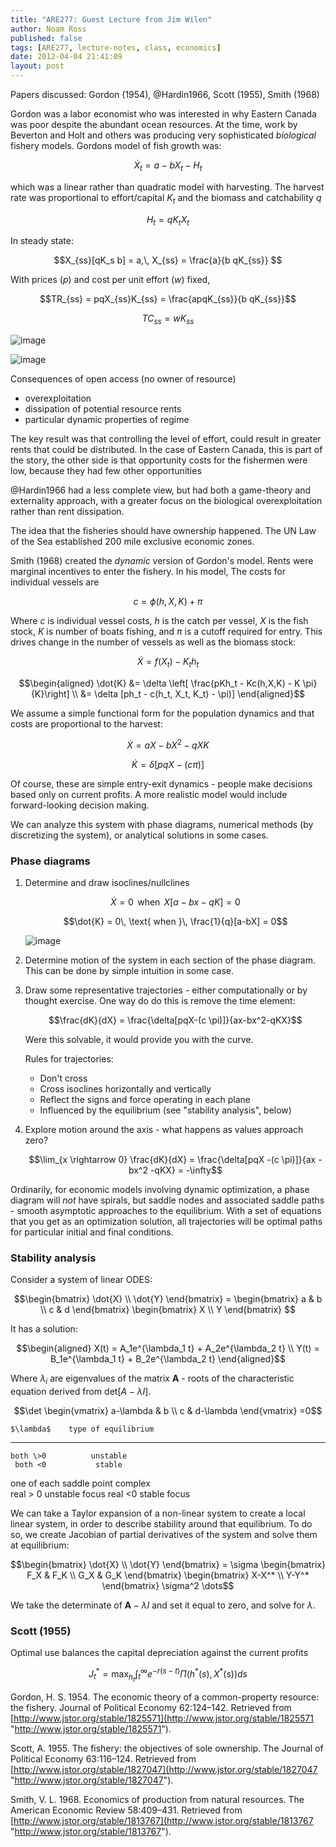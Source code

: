 ```yaml
---
title: "ARE277: Guest Lecture from Jim Wilen"
author: Noam Ross
published: false
tags: [ARE277, lecture-notes, class, economics]
date: 2012-04-04 21:41:09
layout: post
--- 
```



Papers discussed: Gordon (1954), @Hardin1966, Scott (1955), Smith (1968)

Gordon was a labor economist who was interested in why Eastern Canada
was poor despite the abundant ocean resources. At the time, work by
Beverton and Holt and others was producing very sophisticated
*biological* fishery models. Gordons model of fish growth was:

$$\dot{X}_t = a-bX_t - H_t$$

which was a linear rather than quadratic model with harvesting. The
harvest rate was proportional to effort/capital $K_t$ and the biomass
and catchability $q$

$$H_t = qK_tX_t$$

In steady state:

$$X_{ss}[qK_s b] = a,\, X_{ss} = \frac{a}{b qK_{ss}} $$

With prices ($p$) and cost per unit effort ($w$) fixed,

$$TR_{ss} = pqX_{ss}K_{ss} = \frac{apqK_{ss}}{b qK_{ss}}$$

$$TC_{ss} = wK_{ss}$$

![image](http://dl.dropbox.com/u/3356641/blogstuff/fisheq.png)

![image](http://dl.dropbox.com/u/3356641/blogstuff/openrent.png)

Consequences of open access (no owner of resource)

-   overexploitation
-   dissipation of potential resource rents
-   particular dynamic properties of regime

The key result was that controlling the level of effort, could result in
greater rents that could be distributed. In the case of Eastern Canada,
this is part of the story, the other side is that opportunity costs for
the fishermen were low, because they had few other opportunities

@Hardin1966 had a less complete view, but had both a game-theory and
externality approach, with a greater focus on the biological
overexploitation rather than rent dissipation.

The idea that the fisheries should have ownership happened. The UN Law
of the Sea established 200 mile exclusive economic zones.

Smith (1968) created the *dynamic* version of Gordon's model. Rents were
marginal incentives to enter the fishery. In his model, The costs for
individual vessels are

$$c = \phi(h,X,K) + \pi$$

Where $c$ is individual vessel costs, $h$ is the catch per vessel, $X$
is the fish stock, $K$ is number of boats fishing, and $\pi$ is a cutoff
required for entry. This drives change in the number of vessels as well
as the biomass stock:

$$\dot{X} = f(X_t) - K_t h_t$$

$$\begin{aligned} \dot{K} &= \delta \left[ \frac{pKh_t - Kc(h,X,K) - K \pi}{K}\right] \\ &= \delta [ph_t - c(h_t, X_t, K_t) - \pi)] \end{aligned}$$

We assume a simple functional form for the population dynamics and that
costs are proportional to the harvest:

$$\dot{X} = aX- bX^2 - qXK$$

$$\dot{K} = \delta [pqX - (c   \pi)]$$

Of course, these are simple entry-exit dynamics - people make decisions
based only on current profits. A more realistic model would include
forward-looking decision making.

We can analyze this system with phase diagrams, numerical methods (by
discretizing the system), or analytical solutions in some cases.

### Phase diagrams

1.  Determine and draw isoclines/nullclines

    $$\dot{X} = 0\, \text{ when }\, X[a-bx-qK] = 0$$

    $$\dot{K} = 0\, \text{ when }\, \frac{1}{q}[a-bX] = 0$$

    ![image](http://dl.dropbox.com/u/3356641/blogstuff/smithphasediagram.png)

2.  Determine motion of the system in each section of the phase diagram.
    This can be done by simple intuition in some case.

3.  Draw some representative trajectories - either computationally or by
    thought exercise. One way do do this is remove the time element:

    $$\frac{dK}{dX} = \frac{\delta[pqX-(c \pi)]}{ax-bx^2-qKX}$$

    Were this solvable, it would provide you with the curve.

    Rules for trajectories:

    -   Don't cross
    -   Cross isoclines horizontally and vertically
    -   Reflect the signs and force operating in each plane
    -   Influenced by the equilibrium (see "stability analysis", below)

4.  Explore motion around the axis - what happens as values approach
    zero?

    $$\lim_{x \rightarrow 0} \frac{dK}{dX} = \frac{\delta[pqX -(c \pi)]}{ax - bx^2 -qKX} = -\infty$$

Ordinarily, for economic models involving dynamic optimization, a phase
diagram will *not* have spirals, but saddle nodes and associated saddle
paths - smooth asymptotic approaches to the equilibrium. With a set of
equations that you get as an optimization solution, all trajectories
will be optimal paths for particular initial and final conditions.

### Stability analysis

Consider a system of linear ODES:

$$\begin{bmatrix}  \dot{X} \\ \dot{Y} \end{bmatrix} = \begin{bmatrix} a & b \\ c & d \end{bmatrix} \begin{bmatrix} X \\ Y \end{bmatrix} $$

It has a solution:

$$\begin{aligned} 
   X(t) = A_1e^{\lambda_1 t} +  A_2e^{\lambda_2 t} \\
   Y(t) = B_1e^{\lambda_1 t} +  B_2e^{\lambda_2 t}
  \end{aligned}$$

Where $\lambda_i$ are eigenvalues of the matrix $\boldsymbol{A}$ - roots
of the characteristic equation derived from det$[A-\lambda I]$.

$$\det \begin{vmatrix} a-\lambda & b \\ c & d-\lambda \end{vmatrix} =0$$

    $\lambda$    type of equilibrium
  ------------- ---------------------
    both \>0          unstable
     both <0           stable
   one of each      saddle point
     complex    
    real \> 0      unstable focus
     real <0        stable focus

We can take a Taylor expansion of a non-linear system to create a local
linear system, in order to describe stability around that equilibrium.
To do so, we create Jacobian of partial derivatives of the system and
solve them at equilibrium:

$$\begin{bmatrix}  \dot{X} \\ \dot{Y} \end{bmatrix} = \sigma   \begin{bmatrix} F_X & F_K \\ G_X & G_K \end{bmatrix} \begin{bmatrix} X-X^* \\ Y-Y^* \end{bmatrix}   \sigma^2 \dots$$

We take the determinate of $\boldsymbol{A}-\lambda I$ and set it equal
to zero, and solve for $\lambda$.

### Scott (1955)

Optimal use balances the capital depreciation against the current
profits

$$J^*_t = \max_{h_t} \int_t^{\infty} e^{-r(s-t)} \Pi(h^*(s), X^*(s)) ds$$

Gordon, H. S. 1954. The economic theory of a common-property resource:
the fishery. Journal of Political Economy 62:124–142. Retrieved from
[http://www.jstor.org/stable/1825571](http://www.jstor.org/stable/1825571 "http://www.jstor.org/stable/1825571").

Scott, A. 1955. The fishery: the objectives of sole ownership. The
Journal of Political Economy 63:116–124. Retrieved from
[http://www.jstor.org/stable/1827047](http://www.jstor.org/stable/1827047 "http://www.jstor.org/stable/1827047").

Smith, V. L. 1968. Economics of production from natural resources. The
American Economic Review 58:409–431. Retrieved from
[http://www.jstor.org/stable/1813767](http://www.jstor.org/stable/1813767 "http://www.jstor.org/stable/1813767").
